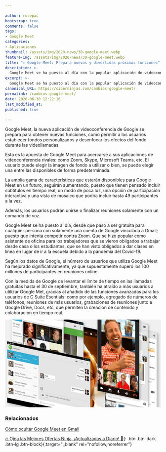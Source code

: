 ```yaml
---

author: rosepac
bootstrap: true
comments: false
tags:
- Google Meet
categories:
- Aplicaciones
thumbnail: /assets/img/2020-news/30-google-meet.webp
feature-img: /assets/img/2020-news/30-google-meet.webp
title: "▷ Google Meet: Prepara nuevas y divertidas próximas funciones"
description: >-
  Google Meet se ha puesto al día con la popular aplicación de videoconferencia Zoom desde que se hizo gratuita para cualquier persona con una cuenta de Google y vinculándola a Gmail.
excerpt: >-
  Google Meet se ha puesto al día con la popular aplicación de videoconferencia Zoom desde que se hizo gratuita para cualquier persona con una cuenta de Google y vinculándola a Gmail.
canonical_URL: https://ciberninjas.com/cambios-google-meet/
permalink: /cambios-google-meet/
date: 2020-06-30 12:22:16
last_modified_at: 
published: true

---
```


Google Meet, la nueva aplicación de videoconferencia de Google se prepara para obtener nuevas funciones, como permitir a los usuarios establecer fondos personalizados y desenfocar los efectos del fondo durante las videollamadas.

Esta es la apuesta de Google Meet para acercarse a sus aplicaciones de videoconferencia rivales: como Zoom, Skype, Microsoft Teams, etc. El usuario puede elegir la imagen de fondo a utilizar o bien, se puede elegir una entre las disponibles de forma predeterminada.

La amplia gama de características que estarán disponibles para Google Meet en un futuro, seguirán aumentando, puesto que tienen pensado incluir subtítulos en tiempo real, un modo de poca luz, una opción de participación interactiva y una vista de mosaico que podría incluir hasta 49 participantes a la vez.

Además, los usuarios podrán unirse o finalizar reuniones solamente con un comando de voz.

Google Meet se ha puesto al día, desde que paso a ser gratuita para cualquier persona con solamente una cuenta de Google vinculada a Gmail; puesto que intenta competir contra Zoom. Que se hizo popular como asistente de oficina para los trabajadores que se vieron obligados a trabajar desde casa o los estudiantes, que se han visto obligados a dar clases en línea en lugar de ir a la escuela debido a la pandemia del Covid-19.

Según los datos de Google, el número de usuarios que utiliza Google Meet ha mejorado significativamente, ya que supuestamente superó los 100 millones de participantes en reuniones online.

Con la medida de Google de levantar el límite de tiempo en las llamadas gratuitas hasta el 30 de septiembre, también ha atraído a más usuarios a utilizar Google Met, gracias al añadido de las funciones avanzadas para los usuarios de  G Suite Esentials: como por ejemplo, agregado de números de teléfonos, reuniones de más usuarios, grabaciones de reuniones junto a Google Drive, Docs, etc, que permiten la creación de contenido y colaboración en tiempo real.

![Google Meet se ha puesto al día con la popular aplicación de videoconferencia Zoom desde que se hizo gratuita para cualquier persona con una cuenta de Google y vinculándola a Gmail](/assets/img/2020-news/30-google-meet.webp "Google Meet se ha puesto al día con la popular aplicación de videoconferencia Zoom desde que se hizo gratuita para cualquier persona con una cuenta de Google y vinculándola a Gmail")

### Relacionados

[Cómo ocultar Google Meet en Gmail](https://ciberninjas.com/ocultar-google-meet/)

[🔥 Ojea las Mejores Ofertas Ninja, ¡Actualizadas a Diario! 🎁](https://www.amazon.es/shop/cibercursos){: .btn .btn-dark .btn-lg .btn-block}{:target="_blank" rel="nofollow,noreferrer"}
